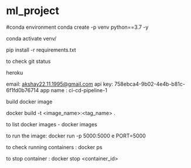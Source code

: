# ml_project

#conda environment
conda create -p venv python==3.7 -y 

conda activate venv/

pip install -r requirements.txt

to check git status 

heroku

email: akshay22.11.1995@gmail.com
api key: 758ebca4-9b02-4e4b-b81c-6f1fd0b76714
app name : ci-cd-pipeline-1

build docker image

docker build -t <image_name>:<tag_name> .

to list docker images - docker images

to run the image: docker run -p 5000:5000 e PORT=5000 <image-id>

to check running containers : docker ps

to stop container : docker stop <container_id>

